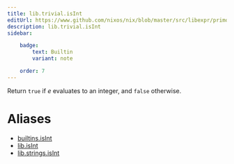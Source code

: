 ```yaml
---
title: lib.trivial.isInt
editUrl: https://www.github.com/nixos/nix/blob/master/src/libexpr/primops.cc
description: lib.trivial.isInt
sidebar:

    badge:
        text: Builtin
        variant: note

    order: 7
---
```


Return `true` if *e* evaluates to an integer, and `false` otherwise.


# Aliases

- [builtins.isInt](/nix-doc-comments/reference/builtins/builtins-isInt)
- [lib.isInt](/nix-doc-comments/reference/lib/lib-isInt)
- [lib.strings.isInt](/nix-doc-comments/reference/lib/strings/lib-strings-isInt)



